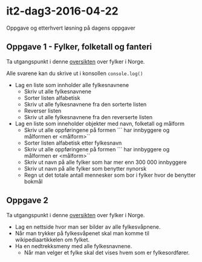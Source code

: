# it2-dag3-2016-04-22
Oppgave og etterhvert løsning på dagens oppgaver

## Oppgave 1 - Fylker, folketall og fanteri

Ta utgangspunkt i denne [oversikten](https://no.wikipedia.org/wiki/Norges_fylker#Liste) over fylker i Norge.

Alle svarene kan du skrive ut i konsollen ```console.log()```

- Lag en liste som innholder alle fylkesnavnene
  - Skriv ut alle fylkesnavnene
  - Sorter listen alfabetisk
  - Skriv ut alle fylkesnavnene fra den sorterte listen
  - Reverser listen
  - Skriv ut alle fylkesnavnene fra den reverserte listen
- Lag en liste som inneholder objekter med navn, folketall og målform
  - Skriv ut alle oppføringene på formen ```<fylkesnavn> har <folketall> innbyggere og målformen er <målform>``
  - Sorter listen alfabetisk etter fylkesnavn
  - Skriv ut alle oppføringene på formen ```<fylkesnavn> har <folketall> innbyggere og målformen er <målform>``
  - Skriv ut navn på alle fylker som har mer enn 300 000 innbyggere
  - Skriv ut navn på alle fylker som benytter nynorsk
  - Regn ut det totale antall mennesker som bor i fylker hvor de benytter bokmål

## Oppgave 2

Ta utgangspunkt i denne [oversikten](https://no.wikipedia.org/wiki/Norges_fylker#Liste) over fylker i Norge.

- Lag en nettside hvor man ser bilder av alle fylkesvåpnene.
- Når man trykker på fylkesvåpenet skal man komme til wikipediaartikkelen om fylket.
- Ha en nedtrekksmeny med alle fylkesnavnene.
  - Når man velger et fylke skal det vises hvem som er fylkesordfører.

